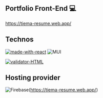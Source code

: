
## Portfolio Front-End 💻

https://tiema-resume.web.app/


## Technos
[![made-with-react](https://img.shields.io/badge/-ReactJs-61DAFB?logo=react&logoColor=white)](https://www.javascript.com)
![MUI](https://img.shields.io/badge/MUI-%230081CB.svg?style=for-the-badge&logo=material-ui&logoColor=white)



[![validator-HTML](https://camo.githubusercontent.com/64008cb7fb23c516c0e5264a91480eeac218f9fd3e18d2f09f12e3ef464866d1/68747470733a2f2f696d672e736869656c64732e696f2f62616467652f5733432d76616c6964617465642d627269676874677265656e)](https://validator.w3.org/#validate_by_uri+with_options)

## Hosting provider
![Firebase](https://img.shields.io/badge/firebase-%23039BE5.svg?style=for-the-badge&logo=firebase)(https://tiema-resume.web.app/)
